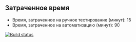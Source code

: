 ## Затраченное время
- Время, затраченное на ручное тестирование (минут): 15
- Время, затраченное на автоматизацию (минут): 90

[![Build status](https://ci.appveyor.com/api/projects/status/9i9pj3sihp68e1iv?svg=true)](https://ci.appveyor.com/project/leonidbeltsov/qa23-aqa2-3-task2)